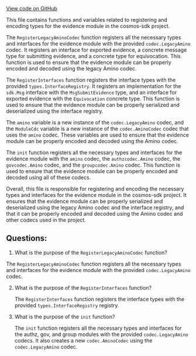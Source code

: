 [View code on GitHub](https://github.com/cosmos/cosmos-sdk/blob/main/x/evidence/types/codec.go)

This file contains functions and variables related to registering and encoding types for the evidence module in the cosmos-sdk project. 

The `RegisterLegacyAminoCodec` function registers all the necessary types and interfaces for the evidence module with the provided `codec.LegacyAmino` codec. It registers an interface for exported evidence, a concrete message type for submitting evidence, and a concrete type for equivocation. This function is used to ensure that the evidence module can be properly encoded and decoded using the legacy Amino codec.

The `RegisterInterfaces` function registers the interface types with the provided `types.InterfaceRegistry`. It registers an implementation for the `sdk.Msg` interface with the `MsgSubmitEvidence` type, and an interface for exported evidence with the `Equivocation` concrete type. This function is used to ensure that the evidence module can be properly serialized and deserialized using the interface registry.

The `amino` variable is a new instance of the `codec.LegacyAmino` codec, and the `ModuleCdc` variable is a new instance of the `codec.AminoCodec` codec that uses the `amino` codec. These variables are used to ensure that the evidence module can be properly encoded and decoded using the Amino codec.

The `init` function registers all the necessary types and interfaces for the evidence module with the `amino` codec, the `authzcodec.Amino` codec, the `govcodec.Amino` codec, and the `groupcodec.Amino` codec. This function is used to ensure that the evidence module can be properly encoded and decoded using all of these codecs.

Overall, this file is responsible for registering and encoding the necessary types and interfaces for the evidence module in the cosmos-sdk project. It ensures that the evidence module can be properly serialized and deserialized using the legacy Amino codec and the interface registry, and that it can be properly encoded and decoded using the Amino codec and other codecs used in the project.
## Questions: 
 1. What is the purpose of the `RegisterLegacyAminoCodec` function?
   
   The `RegisterLegacyAminoCodec` function registers all the necessary types and interfaces for the evidence module with the provided `codec.LegacyAmino` codec.

2. What is the purpose of the `RegisterInterfaces` function?
   
   The `RegisterInterfaces` function registers the interface types with the provided `types.InterfaceRegistry` registry.

3. What is the purpose of the `init` function?
   
   The `init` function registers all the necessary types and interfaces for the authz, gov, and group modules with the provided `codec.LegacyAmino` codecs. It also creates a new `codec.AminoCodec` using the `codec.LegacyAmino` codec.